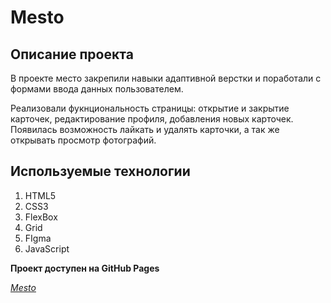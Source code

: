 # Mesto

## Описание проекта

 В проекте место закрепили навыки адаптивной верстки и поработали с формами ввода данных пользователем. 

 Реализовали фукнциональность страницы: открытие и закрытие карточек, редактирование профиля, добавления новых карточек. Появилась возможность лайкать и удалять карточки, а так же открывать просмотр фотографий.

## Используемые технологии

1. HTML5
2. CSS3
3. FlexBox
4. Grid
5. FIgma
6. JavaScript

**Проект доступен на GitHub Pages**

_[Mesto](https://oleg-barhatov.github.io/mesto-project/ "Я тут!")_



